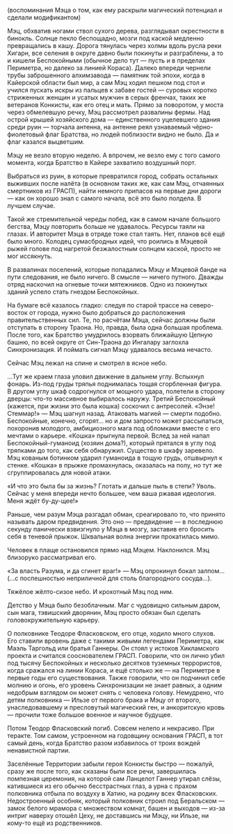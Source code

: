 (воспоминания Мэца о том, как ему раскрыли магический потенциал и сделали модификантом)

Мэц, обхватив ногами ствол сухого дерева, разглядывал окрестности в бинокль. Солнце пекло беспощадно, мозги под каской медленно превращались в кашу. Дорога тянулась через холмы вдоль русла реки Хигарн, все селения в округе давно были покинуты и разграблены, а то и кишели Беспокойными (обычное дело тут — пусть и в пределах Периметра, но далеко за линией Кораса). Далеко впереди чернели  трубы заброшенного алхимзавода — памятник той эпохи, когда в Кайерской области был мир, а сам Мэц ходил пешком под стол и учился пускать искры из пальцев к забаве гостей — суровых коротко стриженных женщин и усатых мужчин в серых френчах, таких же ветеранов Конкисты, как его отец и мать.
Прямо за поворотом, у моста через обмелевшую речку, Мэц рассмотрел развалины фермы. Над острой крышей хозяйского дома — единственного уцелевшего здания среди руин — торчала антенна, на антенне реял узнаваемый чёрно-фиолетовый флаг Братства, но людей поблизости видно не было. Да и флаг казался выцветшим.

Мэцу не везло вторую неделю. А впрочем, не везло ему с того самого момента, когда Братство в Кайере захватило воздушный порт.

Выбраться из руин, в которые превратился город, собрать остальных выживших после налёта (в основном таких же, как сам Мэц, отчаянных смертников из ГРАСП), найти немного припасов на первые дни дороги — как он хорошо знал с самого начала, всё это было полдела. В лучшем случае.

Такой же стремительной череды побед, как в самом начале большого бегства, Мэцу повторить больше не удавалось. Ресурсы таяли на глазах. И авторитет Мэца в отряде тоже стал таять. Нет, планов всё ещё было много. Колодец сумасбродных идей, что роились в Мэцевой рыжей голове под нагретой безжалостным солнцем каской, просто не мог иссякнуть.

В развалинах поселений, которые попадались Мэцу и Мэцевой банде на пути следования, не было ничего. В смысле — ничего путного. Дважды отряд наскочил на огневые точки мятежников. Одно из покинутых зданий успело стать гнездом Беспокойных.

На бумаге всё казалось гладко: следуя по старой трассе на северо-восток от города, нужно было добраться до расположения правительственных сил. Те, по расчётам Мэца, сейчас должны были отступать в сторону Траона. Но, правда, была одна большая проблема. После того, как Братство умудрилось взорвать ближайшую Цепную башню, по всей округе от Син-Траона до Ингалару заглохла Синхронизация. И поймать сигнал Мэцу удавалось весьма нечасто.


Сейчас Мэц лежал на спине и смотрел в ясное небо.




...Тут же краем глаза уловил движение в дальнем углу. Вспыхнул фонарь. Из-под груды тряпья поднималась тощая сгорбленная фигура. В другом углу шкаф содрогнулся от мощного удара, полетели в сторону дверцы: что-то массивное выбиралось наружу. Третий Беспокойный (кажется, при жизни это была кошка) соскочил с антресолей. «Энзе! Стеммар!» — Мэц шагнул назад. Атаковать магией — смерти подобно. Беспокойные, конечно, сгорят... но и дом запросто может рассыпаться, похоронив молодого, амбициозного мага под обломками вместе с его мечтами о карьере.
«Кошка» прыгнула первой. Вслед за ней напал Беспокойный-гуманоид (хозяин дома?), который прятался в углу под тряпками до того, как себя обнаружил. Существо в шкафу заревело.
Мэц кованым ботинком ударил гуманоида в тощую грудь, отшвырнул к стенке. «Кошка» в прыжке промахнулась, оказалась на полу, но тут же сгруппировалась для новой атаки.


«И что это была бы за жизнь? Глотать и дальше пыль в степи? Уволь. Сейчас у меня впереди нечто большее, чем ваша ржавая идеология. Меня ждёт бу-ду-щее!»

Раньше, чем разум Мэца разгадал обман, среагировало то, что принято называть даром предвидения. Это оно — предвидение — в последнюю секунду панически взвизгнуло у Мэца в мозгу, заставив его бросить себя в теневой прыжок.
Шквальная волна энергии прокатилась мимо.




Человек в плаще остановился прямо над Мэцем. Наклонился. Мэц близоруко рассматривал его.




«За власть Разума, и да сгинет враг!» — Мэц опрокинул бокал залпом… (…с поспешностью неприличной для столь благородного сосуда…).

Тяжёлое жёлто-сизое небо. И крохотный Мэц под ним.



Детство у Мэца было безоблачным. Маг с чудовищно сильным даром, сын мага, тэвишский дворянин, Мэц просто обязан был сделать головокружительную карьеру.

О полковнике Теодоре Фласковском, его отце, ходило много слухов. Его ставили вровень даже с такими живыми легендами Периметра, как Маэль Таргольд или братья Ганнеры. Он стоял у истоков Хикламского проекта и считался сооснователем ГРАСП. Говорили, что он лично убил под тысячу Беспокойных и несколько десятков туземных террористов, когда сражался на линии Кораса, и ещё столько же — на Периметре в первые годы его существования. Также говорили, что он подчинил себе молнию и огонь, его уровень Синхронизации не знает равных, а одним недобрым взглядом он может снять с человека голову. Немудрено, что детям полковника — Ильзе от первого брака и Мэцу от второго, унаследовавшему и пресловутый магический ген, и анкоритскую кровь — прочили тоже большое военное и научное будущее.

Потом Теодор Фласковский погиб. Совсем нелепо и некрасиво. При теракте. Том самом, устроенном на годовщину основания ГРАСП, в тот самый день, когда Братство разом избавилось от троих вождей ненавистной партии.

Заселённые Территории забыли героя Конкисты быстро — пожалуй, сразу же после того, как сказаны были все речи, завершилась помпезная церемония, на которой сам Ланцелот Ганнер утирал слёзы, катившиеся из его обычно бесстрастных глаз, а урна с прахом полковника отбыла по воздуху в Хатию, на родину всех Фласковских. Недостроенный особняк, который полковник строил под Беральском — замок белого мрамора с множеством комнат, башен и выходов — из-за интриг наверху отошёл Цеху, не доставшись ни Мэцу, ни Ильзе, ни кому-то ещё из родственников.
